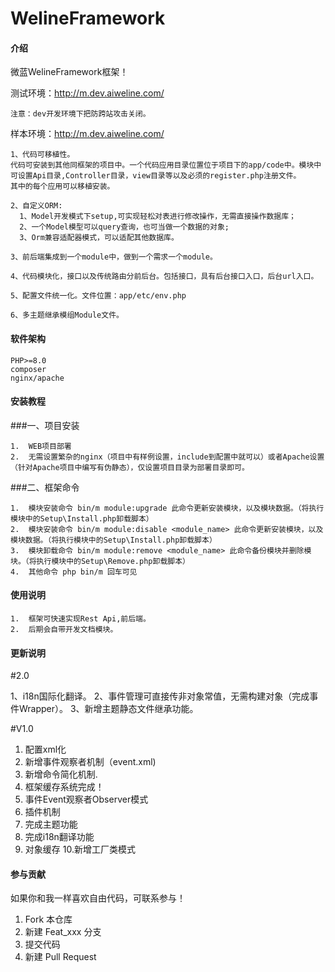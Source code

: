 
# WelineFramework

#### 介绍

微蓝WelineFramework框架！

测试环境：http://m.dev.aiweline.com/
~~~
注意：dev开发环境下把防跨站攻击关闭。

~~~

样本环境：http://m.dev.aiweline.com/

    1、代码可移植性。
    代码可安装到其他同框架的项目中。一个代码应用目录位置位于项目下的app/code中。模块中可设置Api目录,Controller目录，view目录等以及必须的register.php注册文件。
    其中的每个应用可以移植安装。
    
    2、自定义ORM:
      1、Model开发模式下setup,可实现轻松对表进行修改操作，无需直接操作数据库；
      2、一个Model模型可以query查询，也可当做一个数据的对象;
      3、Orm兼容适配器模式，可以适配其他数据库。
    
    3、前后端集成到一个module中，做到一个需求一个module。
    
    4、代码模块化，接口以及传统路由分前后台。包括接口，具有后台接口入口，后台url入口。
    
    5、配置文件统一化。文件位置：app/etc/env.php

    6、多主题继承模组Module文件。

#### 软件架构

    PHP>=8.0
    composer
    nginx/apache

#### 安装教程
###一、项目安装

    1.  WEB项目部署
    2.  无需设置繁杂的nginx（项目中有样例设置，include到配置中就可以）或者Apache设置（针对Apache项目中编写有伪静态），仅设置项目目录为部署目录即可。

###二、框架命令

    1.  模块安装命令 bin/m module:upgrade 此命令更新安装模块，以及模块数据。（将执行模块中的Setup\Install.php卸载脚本）
    2.  模块安装命令 bin/m module:disable <module_name> 此命令更新安装模块，以及模块数据。（将执行模块中的Setup\Install.php卸载脚本）
    3.  模块卸载命令 bin/m module:remove <module_name> 此命令备份模块并删除模块。（将执行模块中的Setup\Remove.php卸载脚本）
    4.  其他命令 php bin/m 回车可见

#### 使用说明

    1.  框架可快速实现Rest Api,前后端。
    2.  后期会自带开发文档模块。
    
    
#### 更新说明

#2.0

1、i18n国际化翻译。
2、事件管理可直接传非对象常值，无需构建对象（完成事件Wrapper）。
3、新增主题静态文件继承功能。

#V1.0

1. 配置xml化
2. 新增事件观察者机制（event.xml)
3. 新增命令简化机制.
4. 框架缓存系统完成！
5. 事件Event观察者Observer模式
6. 插件机制
7. 完成主题功能
8. 完成i18n翻译功能
9. 对象缓存
10.新增工厂类模式

#### 参与贡献

如果你和我一样喜欢自由代码，可联系参与！

1.  Fork 本仓库
2.  新建 Feat_xxx 分支
3.  提交代码
4.  新建 Pull Request

